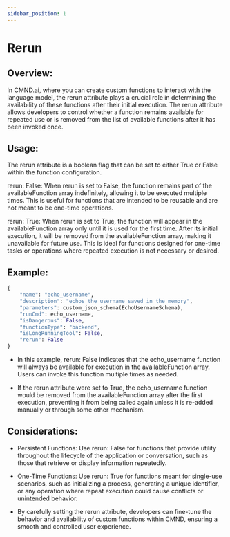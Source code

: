 ```yaml
---
sidebar_position: 1
---
```


# Rerun 

## Overview:

In CMND.ai, where you can create custom functions to interact with the language model, the rerun attribute plays a crucial role in determining the availability of these functions after their initial execution. The rerun attribute allows developers to control whether a function remains available for repeated use or is removed from the list of available functions after it has been invoked once.

## Usage:

The rerun attribute is a boolean flag that can be set to either True or False within the function configuration.

rerun: False: When rerun is set to False, the function remains part of the availableFunction array indefinitely, allowing it to be executed multiple times. This is useful for functions that are intended to be reusable and are not meant to be one-time operations.

rerun: True: When rerun is set to True, the function will appear in the availableFunction array only until it is used for the first time. After its initial execution, it will be removed from the availableFunction array, making it unavailable for future use. This is ideal for functions designed for one-time tasks or operations where repeated execution is not necessary or desired.

## Example: 

```python
{
    "name": "echo_username",
    "description": "echos the username saved in the memory",
    "parameters": custom_json_schema(EchoUsernameSchema),
    "runCmd": echo_username,
    "isDangerous": False,
    "functionType": "backend",
    "isLongRunningTool": False,
    "rerun": False
}
```

* In this example, rerun: False indicates that the echo_username function will always be available for execution in the availableFunction array. Users can invoke this function multiple times as needed.

* If the rerun attribute were set to True, the echo_username function would be removed from the availableFunction array after the first execution, preventing it from being called again unless it is re-added manually or through some other mechanism.

## Considerations:

- Persistent Functions: Use rerun: False for functions that provide utility throughout the lifecycle of the application or conversation, such as those that retrieve or display information repeatedly.

- One-Time Functions: Use rerun: True for functions meant for single-use scenarios, such as initializing a process, generating a unique identifier, or any operation where repeat execution could cause conflicts or unintended behavior.

- By carefully setting the rerun attribute, developers can fine-tune the behavior and availability of custom functions within CMND, ensuring a smooth and controlled user experience.